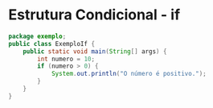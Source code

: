 # Estrutura Condicional - if

```java
package exemplo;
public class ExemploIf {
    public static void main(String[] args) {
        int numero = 10;
        if (numero > 0) {
            System.out.println("O número é positivo.");
        }
    }
}
```

